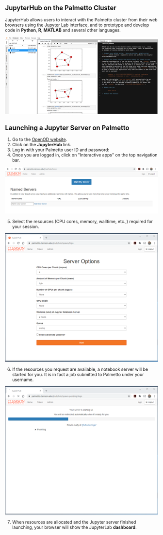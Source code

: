 ## JupyterHub on the Palmetto Cluster

JupyterHub allows users to interact with the Palmetto cluster
from their web browsers using the [Jupyter Lab](http://jupyter.org/) interface,
and to prototype and develop code in **Python**, **R**, **MATLAB** and several other languages.

<img src="../../../images/ood/apps/jupyter/jupyterlab.png" style="width:1000px">

## Launching a Jupyter Server on Palmetto

1. Go to the [OpenOD website](https://openod02.palmetto.clemson.edu/).
2. Click on the **JupyterHub** link. 
3. Log in with your Palmetto user ID and password:
4. Once you are logged in, click on "Interactive apps" on the top navigation bar.

<img src="../../../images/ood/apps//jupyter/jupyter_login.png" style="width:600px">

5. Select the resources (CPU cores, memory, walltime, etc.,) required for your session.

<img src="../../../images/ood/apps/jupyter/jupyter_queue.png" style="width:600px">

6. If the resources you request are available, a notebook server will be started for you.
It is in fact a job submitted to Palmetto under your username. 

<img src="../../../images/ood/apps/jupyter/jupyter_startup.png" style="width:600px">

7. When resources are allocated and the Jupyter server finished launching, your browser
will show the JupyterLab **dashboard**.







